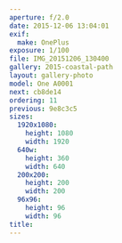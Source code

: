```yaml
---
aperture: f/2.0
date: 2015-12-06 13:04:01
exif:
  make: OnePlus
exposure: 1/100
file: IMG_20151206_130400
gallery: 2015-coastal-path
layout: gallery-photo
model: One A0001
next: cb8de14
ordering: 11
previous: 9e8c3c5
sizes:
  1920x1080:
    height: 1080
    width: 1920
  640w:
    height: 360
    width: 640
  200x200:
    height: 200
    width: 200
  96x96:
    height: 96
    width: 96
title: 
---
```

